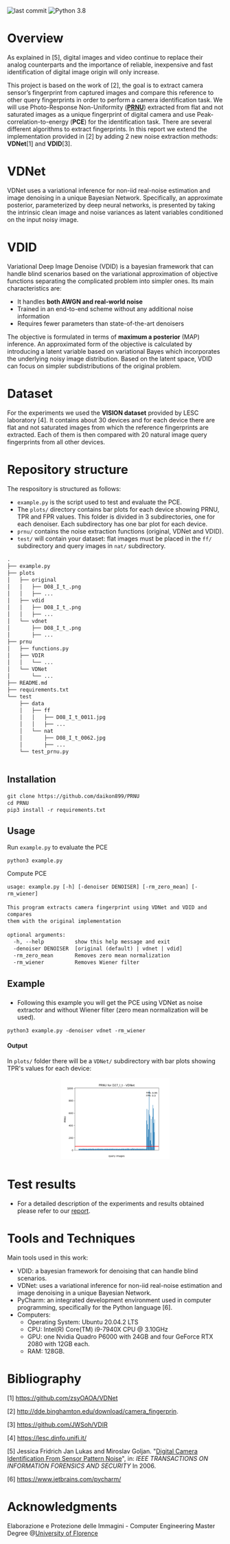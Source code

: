 ![last commit](https://img.shields.io/github/last-commit/sim-pez/PRNU) ![Python 3.8](https://img.shields.io/github/languages/top/sim-pez/PRNU)


# Overview
As explained in [5], digital images and video continue to replace their analog counterparts and the importance of reliable, inexpensive and fast  identification of digital image origin will only increase. 

This project is based on the work of [2], the goal is to extract camera sensor’s fingerprint from captured images and compare this reference to other query  fingerprints in order to perform a camera identification task. We will use Photo-Response Non-Uniformity ([**PRNU**](https://en.wikipedia.org/wiki/Photo_response_non-uniformity)) extracted from flat and not saturated images as a unique fingerprint of digital camera and use Peak-correlation-to-energy (**PCE**) for the identification task. There are several different algorithms to extract fingerprints. In this report we extend the implementation provided in [2] by adding 2 new noise extraction methods: **VDNet**[1] and **VDID**[3]. 

# VDNet
VDNet uses a variational inference for non-iid real-noise estimation and image denoising in a unique Bayesian Network. Specifically, an approximate posterior, parameterized by deep neural networks, is presented by taking the intrinsic clean image and noise variances as latent variables conditioned on the input noisy image.

# VDID
Variational Deep Image Denoise (VDID) is a bayesian framework that can handle blind scenarios based on the variational approximation of objective functions separating the complicated problem into simpler ones.
Its main characteristics are:
- It handles **both AWGN and real-world noise**
- Trained in an end-to-end scheme without any additional noise information
- Requires fewer parameters than state-of-the-art denoisers
    
The objective is formulated in terms of **maximum a posterior** (MAP) inference. An approximated form of the objective is calculated by introducing a latent variable based on variational Bayes which incorporates the underlying noisy image distribution.
Based on the latent space, VDID can focus on simpler subdistributions of the original problem.

# Dataset
For the experiments we used the **VISION dataset** provided by LESC laboratory [4]. It contains about 30 devices and for each device there are flat and not saturated images from which the reference fingerprints are extracted. Each of them is then compared with 20 natural image query fingerprints from all other devices.

# Repository structure
The respository is structured as follows:
- ```example.py``` is the script used to test and evaluate the PCE.
- The ```plots/``` directory contains bar plots for each device showing PRNU, TPR and FPR values. This folder is divided in 3 subdirectories, one for each denoiser. Each subdirectory has one bar plot for each device.
- ```prnu/``` contains the noise extraction functions (original, VDNet and VDID).
- ```test/``` will contain your dataset: flat images must be placed in the ```ff/``` subdirectory and query images in ```nat/``` subdirectory.

```
.
├── example.py
├── plots
│   ├── original
│   │   ├── D08_I_t_.png
│   │   ├── ...
│   ├── vdid
│   │   ├── D08_I_t_.png
│   │   ├── ...
│   └── vdnet
│       ├── D08_I_t_.png
│       ├── ...
├── prnu
│   ├── functions.py
│   ├── VDIR
│   │   └── ...
│   └── VDNet
│       └── ...
├── README.md
├── requirements.txt
└── test
    ├── data
    │   ├── ff
    │   │   ├── D08_I_t_0011.jpg
    │   │   ├── ...
    │   └── nat
    │       ├── D08_I_t_0062.jpg
    │       ├── ...
    └── test_prnu.py


```

## Installation

```
git clone https://github.com/daikon899/PRNU
cd PRNU
pip3 install -r requirements.txt
```

## Usage
Run ```example.py``` to evaluate the PCE

```
python3 example.py
```

Compute PCE
```
usage: example.py [-h] [-denoiser DENOISER] [-rm_zero_mean] [-rm_wiener]

This program extracts camera fingerprint using VDNet and VDID and compares
them with the original implementation

optional arguments:
  -h, --help          show this help message and exit
  -denoiser DENOISER  [original (default) | vdnet | vdid]
  -rm_zero_mean       Removes zero mean normalization
  -rm_wiener          Removes Wiener filter

```

## Example
### 
- Following this example you will get the PCE using VDNet as noise extractor and without Wiener filter (zero mean normalization will be used).
```
python3 example.py -denoiser vdnet -rm_wiener
```
#### Output
In ```plots/``` folder there will be a ```VDNet/``` subdirectory with bar plots showing TPR's values for each device:
<p float="left" align="center">
  <img src="docs/D27_I_t.png" width="50%"  />
</p>



# Test results
- For a detailed description of the experiments and results obtained please refer to our [report](/docs/report.pdf).


# Tools and Techniques
Main tools used in this work:
- VDID: a bayesian framework for denoising that can handle blind scenarios.
- VDNet: uses a variational inference for non-iid  real-noise estimation and image denoising in a unique Bayesian Network.
- PyCharm: an integrated development environment used in computer programming, specifically for the Python language [6].
- Computers:
    - Operating System: Ubuntu 20.04.2 LTS
    - CPU:  Intel(R) Core(TM) i9-7940X CPU @ 3.10GHz
    - GPU: one Nvidia Quadro P6000 with 24GB and four GeForce RTX 2080 with 12GB each.
    - RAM: 128GB.

# Bibliography
\[1\] https://github.com/zsyOAOA/VDNet

\[2\] http://dde.binghamton.edu/download/camera_fingerprin.

\[3\] https://github.com/JWSoh/VDIR

\[4\] https://lesc.dinfo.unifi.it/

\[5\] Jessica   Fridrich   Jan   Lukas   and   Miroslav   Goljan. "[Digital Camera Identification From Sensor Pattern Noise](http://ws2.binghamton.edu/fridrich/Research/double.pdf)", in: *IEEE TRANSACTIONS ON INFORMATION FORENSICS AND SECURITY* In 2006.

\[6\] https://www.jetbrains.com/pycharm/


# Acknowledgments
Elaborazione e Protezione delle Immagini - Computer Engineering Master Degree @[University of Florence](https://www.unifi.it/changelang-eng.html)
